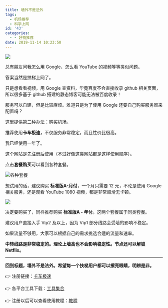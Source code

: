 ```yaml
---
title: 墙外不是法外
tags:
  - 机场推荐
  - 科学上网
id: '43'
categories:
  - - 好物推荐
date: 2019-11-14 10:23:50
---
```


![](https://cdn.pixabay.com/photo/2015/10/21/08/22/media-998990__480.jpg)

总有朋友问我怎么用 Google，怎么看 YouTube 的视频等等类似问题。

答案当然是扶梯上网了。
<!-- more -->
只是想看看视频，用 Google 查资料，毕竟百度不会直接收录 github 相关页面，所以很多基于 github 搭建的静态博客可能无法被百度收录！

服务可以自建，但是比较麻烦。难道只是为了使用 Google 还要自己购买服务器来配置吗？

这里提供第二种办法：购买机场。

推荐使用**卡车极速**，不仅服务非常稳定，而且性价比很高。

我已经使用一年了。

这个网站是先注册后使用（不过好像这类网站都是这样使用顺序）。

点击**套餐购买**可以看到各种套餐。

![各种套餐](https://i.loli.net/2020/01/30/LM3Wh8VrZu61fRX.png)

想试用的话，建议购买 **标准版A-月付**，一个月只需要 12 元，不论是使用 Google 相关服务，还是观看 YouTube 1080 视频，都是非常顺滑无卡顿。

![](https://i.loli.net/2020/02/18/agb2TpGeL9Il8S1.png)

决定要购买了，同样推荐购买 **标准版A - 年付**。这两个套餐属于同类套餐。

建议用户直接入手 Vip2 及以上，因为 Vip1 部分线路会受墙的影响不稳定。

如果流量不够用，大家可以根据自己的需求挑选合适的流量和速率。

**中转线路是非常稳定的。理论上墙高也不会影响稳定性。节点还可以解锁 Netflix。**

* * *

**回到标题，墙外不是法外。希望每一个扶梯用户都可以擦亮眼睛，明辨是非。**

👉 注册链接：[卡车极速](https://kcjisu.casa/auth/register?code=yeMm)

👉 各平台工具下载：[工具集合](https://yadi.sk/d/hG24IyGT3MxUrF)

👉 注册以后可以查看使用教程：[教程](https://www.kcjisu.live/user/tutorial)
